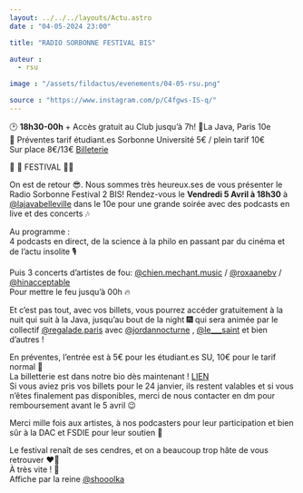 ```yaml
---
layout: ../../../layouts/Actu.astro
date : "04-05-2024 23:00"

title: "RADIO SORBONNE FESTIVAL BIS"

auteur :
  - rsu

image : "/assets/fildactus/evenements/04-05-rsu.png"

source : "https://www.instagram.com/p/C4fgws-IS-q/"
---
```


🕑 __18h30-00h__ + Accès gratuit au Club jusqu’à 7h!
📍La Java, Paris 10e  
🤑 Préventes tarif étudiant.es Sorbonne Université 5€ / plein tarif 10€  
Sur place 8€/13€ [Billeterie](https://www.helloasso.com/associations/une-radio-etudiante-a-sorbonne-universite/evenements/radio-sorbonne-festival)

🕺 💃 FESTIVAL 💃🕺

On est de retour 😎. Nous sommes très heureux.ses de vous présenter le Radio Sorbonne Festival 2 BIS! Rendez-vous le __Vendredi 5 Avril à 18h30__ à [@lajavabelleville](https://www.instagram.com/lajavabelleville/) dans le 10e pour une grande soirée avec des podcasts en live et des concerts 🎶

Au programme :  
4 podcasts en direct, de la science à la philo en passant par du cinéma et de l’actu insolite 🎙️

Puis 3 concerts d’artistes de fou:
[@chien.mechant.music](https://www.instagram.com/chien.mechant.music/) / [@roxaanebv](https://www.instagram.com/roxaanebv/) / [@hinacceptable](https://www.instagram.com/hinacceptable/)  
Pour mettre le feu jusqu’à 00h 🔥

Et c’est pas tout, avec vos billets, vous pourrez accéder gratuitement à la nuit qui suit à la Java, jusqu’au bout de la night 🎆 qui sera animée par le collectif [@regalade.paris](https://www.instagram.com/regalade.paris/) avec [@jordannocturne](https://www.instagram.com/jordannocturne/) , [@le___saint](le___saint) et bien d’autres !

En préventes, l’entrée est à 5€ pour les étudiant.es SU, 10€ pour le tarif normal 💸  
La billetterie est dans notre bio dès maintenant ! [LIEN](https://www.helloasso.com/associations/une-radio-etudiante-a-sorbonne-universite/evenements/radio-sorbonne-festival)  
Si vous aviez pris vos billets pour le 24 janvier, ils restent valables et si vous n’êtes finalement pas disponibles, merci de nous contacter en dm pour remboursement avant le 5 avril 😉

Merci mille fois aux artistes, à nos podcasters pour leur participation et bien sûr à la DAC et FSDIE pour leur soutien 💪

Le festival renaît de ses cendres, et on a beaucoup trop hâte de vous retrouver ❤️‍🔥  
À très vite ! 🍻  
Affiche par la reine [@shooolka](https://www.instagram.com/shooolka/)